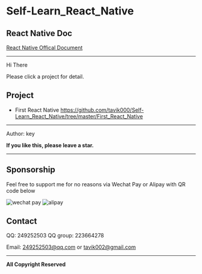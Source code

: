 # Self-Learn_React_Native

## React Native Doc
[React Native Offical Document](https://facebook.github.io/react-native/docs/getting-started.html)



-----

Hi There

Please click a project for detail. 




## Project 
* First React Native https://github.com/tavik000/Self-Learn_React_Native/tree/master/First_React_Native

-----
Author: key





**If you like this, please leave a star.**

-----

## Sponsorship
Feel free to support me for no reasons via Wechat Pay or Alipay with QR code below



![wechat pay](https://github.com/tavik000/Hero_Race/raw/master/Screenshots/wechatpay.png)
![alipay](https://github.com/tavik000/Hero_Race/raw/master/Screenshots/alipay.jpg)




## Contact

QQ: 249252503 
QQ group: 223664278

Email: 249252503@qq.com 
or     tavik002@gmail.com

-----

**All Copyright Reserved**
